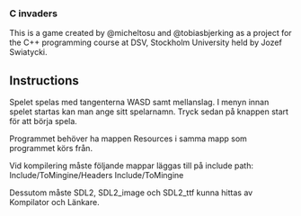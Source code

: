### C invaders ###
This is a game created by @micheltosu and @tobiasbjerking as a project for the C++ programming course at DSV, Stockholm University held by Jozef Swiatycki. 

## Instructions ##

Spelet spelas med tangenterna WASD samt mellanslag. I menyn innan spelet startas kan man ange sitt spelarnamn. Tryck sedan på knappen start för att börja spela. 

Programmet behöver ha mappen Resources i samma mapp som programmet körs från.



Vid kompilering måste följande mappar läggas till på include path:
Include/ToMingine/Headers
Include/ToMingine



Dessutom måste SDL2, SDL2_image och SDL2_ttf kunna hittas av Kompilator och Länkare.
